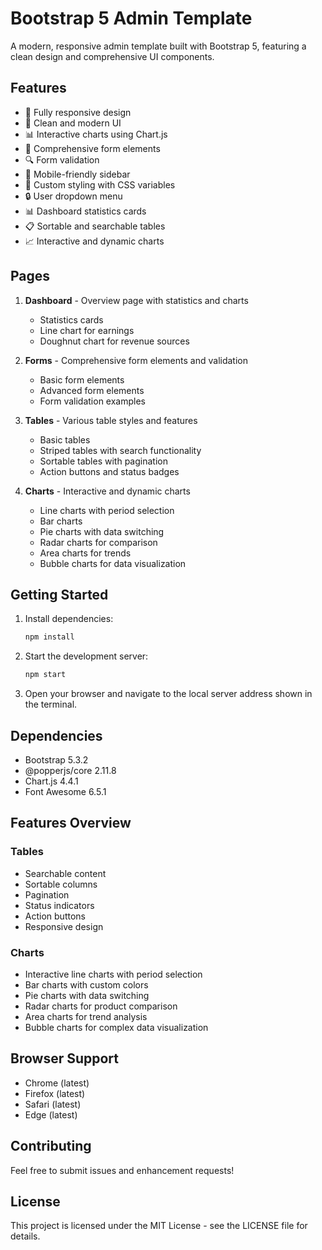 # Bootstrap 5 Admin Template

A modern, responsive admin template built with Bootstrap 5, featuring a clean design and comprehensive UI components.

## Features

- 📱 Fully responsive design
- 🎨 Clean and modern UI
- 📊 Interactive charts using Chart.js
- 📝 Comprehensive form elements
- 🔍 Form validation
- 📱 Mobile-friendly sidebar
- 🎨 Custom styling with CSS variables
- 🔒 User dropdown menu
- 📊 Dashboard statistics cards
- 📋 Sortable and searchable tables
- 📈 Interactive and dynamic charts

## Pages

1. **Dashboard** - Overview page with statistics and charts
   - Statistics cards
   - Line chart for earnings
   - Doughnut chart for revenue sources

2. **Forms** - Comprehensive form elements and validation
   - Basic form elements
   - Advanced form elements
   - Form validation examples

3. **Tables** - Various table styles and features
   - Basic tables
   - Striped tables with search functionality
   - Sortable tables with pagination
   - Action buttons and status badges

4. **Charts** - Interactive and dynamic charts
   - Line charts with period selection
   - Bar charts
   - Pie charts with data switching
   - Radar charts for comparison
   - Area charts for trends
   - Bubble charts for data visualization

## Getting Started

1. Install dependencies:
   ```bash
   npm install
   ```

2. Start the development server:
   ```bash
   npm start
   ```

3. Open your browser and navigate to the local server address shown in the terminal.

## Dependencies

- Bootstrap 5.3.2
- @popperjs/core 2.11.8
- Chart.js 4.4.1
- Font Awesome 6.5.1

## Features Overview

### Tables
- Searchable content
- Sortable columns
- Pagination
- Status indicators
- Action buttons
- Responsive design

### Charts
- Interactive line charts with period selection
- Bar charts with custom colors
- Pie charts with data switching
- Radar charts for product comparison
- Area charts for trend analysis
- Bubble charts for complex data visualization

## Browser Support

- Chrome (latest)
- Firefox (latest)
- Safari (latest)
- Edge (latest)

## Contributing

Feel free to submit issues and enhancement requests!

## License

This project is licensed under the MIT License - see the LICENSE file for details. 